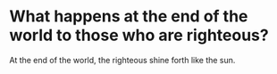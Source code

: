 # What happens at the end of the world to those who are righteous?

At the end of the world, the righteous shine forth like the sun.
